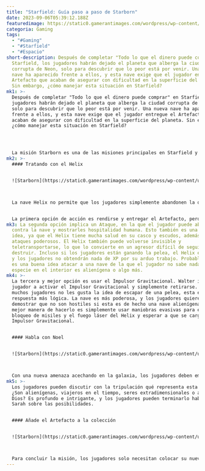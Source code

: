 ```yaml
---
title: "Starfield: Guía paso a paso de Starborn"
date: 2023-09-06T05:39:12.188Z
featuredimage: https://static0.gamerantimages.com/wordpress/wp-content/uploads/2023/09/steamuserimages-a-akamaihd-cropped-3-1.jpg?q=50&fit=contain&w=1140&h=&dpr=1.5
categoria: Gaming
tags:
  - "#Gaming"
  - "#Starfield"
  - "#Espacio"
short-description: Después de completar "Todo lo que el dinero puede comprar" en
  Starfield, los jugadores habrán dejado el planeta que alberga la ciudad
  corrupta de Neon, solo para descubrir que lo peor está por venir. Una nueva
  nave ha aparecido frente a ellos, y esta nave exige que el jugador entregue el
  Artefacto que acaban de asegurar con dificultad en la superficie del planeta.
  Sin embargo, ¿cómo manejar esta situación en Starfield?
mk1: >-
  Después de completar "Todo lo que el dinero puede comprar" en Starfield, los
  jugadores habrán dejado el planeta que alberga la ciudad corrupta de Neon,
  solo para descubrir que lo peor está por venir. Una nueva nave ha aparecido
  frente a ellos, y esta nave exige que el jugador entregue el Artefacto que
  acaban de asegurar con dificultad en la superficie del planeta. Sin embargo,
  ¿cómo manejar esta situación en Starfield?




  La misión Starborn es una de las misiones principales en Starfield y también una de las más cortas pero más intrigantes. Se plantean más preguntas sobre la existencia de vida alienígena o vida más allá de lo conocido por los humanos en el año 2300. Estos "Starborn" plantean una pregunta interesante y una gran amenaza.
mk2: >-
  #### Tratando con el Helix


  ![Starborn](https://static0.gamerantimages.com/wordpress/wp-content/uploads/2023/09/steamuserimages-a-akamaihd-cropped-2-1.jpg?q=50&fit=crop&w=1500&dpr=1.5 "Starborn")



  La nave Helix no permite que los jugadores simplemente abandonen la órbita de Neon. En su lugar, están bloqueados y, sin importar lo que los jugadores digan a la nave alienígena, no los dejarán ir a menos que entreguen el Artefacto o mueran. Hay algunas cosas que el jugador puede hacer para disuadir a su atacante y algunas cosas que probablemente no deberían hacer.


  La primera opción de acción es rendirse y entregar el Artefacto, pero se recomienda encarecidamente que los jugadores no lo hagan. Pueden expulsar el Artefacto, permitiendo que pase a manos de los Starborn. Esto no hará que los Starborn sean menos hostiles en futuros encuentros, y los miembros de la tripulación de Constellation odiarán que el jugador haya sido forzado a entregar algo claramente tan precioso.
mk3: La segunda opción implica un Ataque, en la que el jugador puede abrir fuego
  contra la nave y mostrarles hospitalidad humana. Esto también es una mala
  idea, ya que el Helix tiene mucha salud en su casco y escudos, además de
  ataques poderosos. El Helix también puede volverse invisible y
  teletransportarse, lo que lo convierte en un agresor difícil de seguir y
  destruir. Incluso si los jugadores están ganando la pelea, el Helix escapará,
  y los jugadores no obtendrán nada de XP por su arduo trabajo. Probablemente no
  es una buena idea atacar a una nave de la que el jugador no sabe nada, o cuya
  especie en el interior es alienígena o algo más.
mk4: >-
  La tercera y mejor opción es usar el Impulsor Gravitacional. Walter insta al
  jugador a activar el Impulsor Gravitacional y simplemente retirarse. Aunque a
  muchos jugadores no les gusta la idea de escapar de una pelea, esta es la
  respuesta más lógica. La nave es más poderosa, y los jugadores quieren
  demostrar que no son hostiles si esta es de hecho una nave alienígena. La
  mejor manera de hacerlo es simplemente usar maniobras evasivas para evitar el
  bloqueo de misiles y el fuego láser del Helix y esperar a que se cargue el
  Impulsor Gravitacional.


  #### Habla con Noel


  ![Starborn](https://static0.gamerantimages.com/wordpress/wp-content/uploads/2023/09/steamuserimages-a-akamaihd-cropped-1-2.jpg?q=50&fit=crop&w=1500&dpr=1.5 "Starborn")



  Con una nueva amenaza acechando en la galaxia, los jugadores deben embarcarse de inmediato en el Albergue y hablar con Noel. Hablar con Noel permitirá a los jugadores mostrar sus registros de datos, y los miembros de Constellation podrán ver la nave que los jugadores vieron. Esto plantea más preguntas sobre lo que es la nave y por qué no quieren que Constellation encuentre los Artefactos.
mk5: >-
  Los jugadores pueden discutir con la tripulación qué representa esta nave.
  ¿Son alienígenas, viajeros en el tiempo, seres extradimensionales o ángeles de
  Dios? Es profundo e intrigante, y los jugadores pueden terminarlo hablando con
  Sarah sobre las posibilidades.


  #### Añade el Artefacto a la colección


  ![Starborn](https://static0.gamerantimages.com/wordpress/wp-content/uploads/2023/09/steamuserimages-a-akamaihd-cropped-6.jpg?q=50&fit=crop&w=1500&dpr=1.5 "Starborn")



  Para concluir la misión, los jugadores solo necesitan colocar su nueva pieza de Artefacto en la mesa de la biblioteca del Albergue. Esto completará la misión, otorgando a los jugadores créditos y puntos de experiencia para que puedan mejorar aún más y avanzar en un rango mejor para luchar contra lo desconocido del espacio.
---
```

